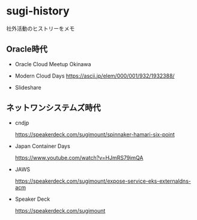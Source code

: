 # sugi-history
社外活動のヒストリーをメモ

## Oracle時代
- Oracle Cloud Meetup Okinawa

- Modern Cloud Days
  https://ascii.jp/elem/000/001/932/1932388/

- Slideshare


## ネットワンシステムズ時代
- cndjp

  https://speakerdeck.com/sugimount/spinnaker-hamari-six-point

- Japan Container Days

  https://www.youtube.com/watch?v=HJmRS79imQA

- JAWS

  https://speakerdeck.com/sugimount/expose-service-eks-externaldns-acm

- Speaker Deck

  https://speakerdeck.com/sugimount
